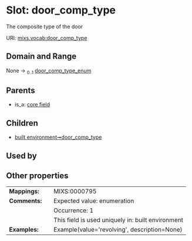 
# Slot: door_comp_type


The composite type of the door

URI: [mixs.vocab:door_comp_type](https://w3id.org/mixs/vocab/door_comp_type)


## Domain and Range

None &#8594;  <sub>0..1</sub> [door_comp_type_enum](door_comp_type_enum.md)

## Parents

 *  is_a: [core field](core_field.md)

## Children

 *  [built environment➞door_comp_type](built_environment_door_comp_type.md)

## Used by


## Other properties

|  |  |  |
| --- | --- | --- |
| **Mappings:** | | MIXS:0000795 |
| **Comments:** | | Expected value: enumeration |
|  | | Occurrence: 1 |
|  | | This field is used uniquely in: built environment |
| **Examples:** | | Example(value='revolving', description=None) |

